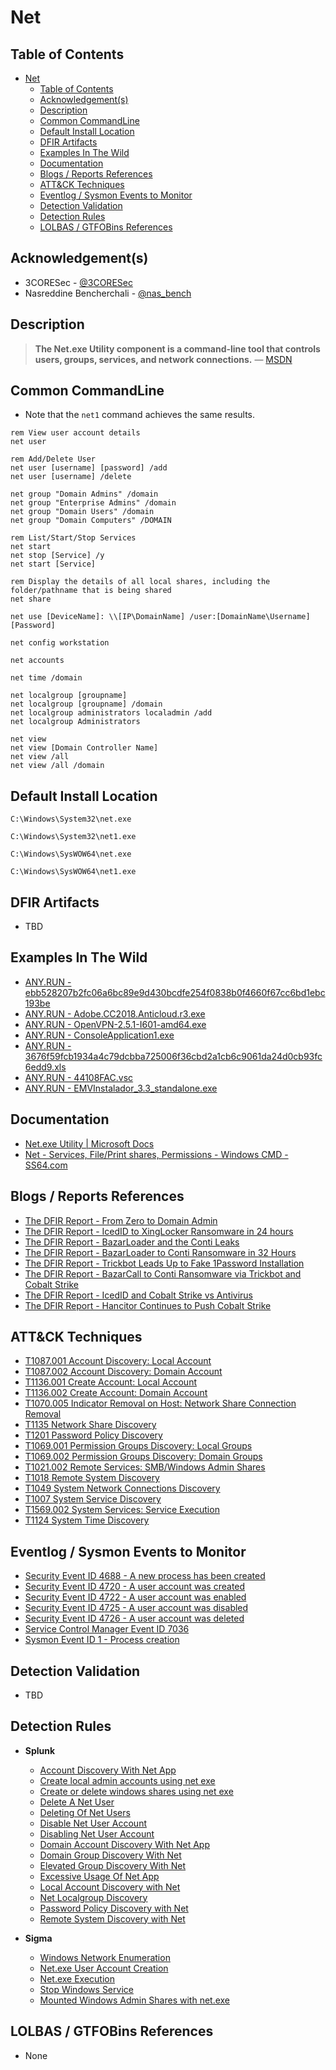# Net

## Table of Contents

- [Net](#net)
  - [Table of Contents](#table-of-contents)
  - [Acknowledgement(s)](#acknowledgements)
  - [Description](#description)
  - [Common CommandLine](#common-commandline)
  - [Default Install Location](#default-install-location)
  - [DFIR Artifacts](#dfir-artifacts)
  - [Examples In The Wild](#examples-in-the-wild)
  - [Documentation](#documentation)
  - [Blogs / Reports References](#blogs--reports-references)
  - [ATT&CK Techniques](#attck-techniques)
  - [Eventlog / Sysmon Events to Monitor](#eventlog--sysmon-events-to-monitor)
  - [Detection Validation](#detection-validation)
  - [Detection Rules](#detection-rules)
  - [LOLBAS / GTFOBins References](#lolbas--gtfobins-references)

## Acknowledgement(s)

- 3CORESec - [@3CORESec](https://twitter.com/3CORESec)
- Nasreddine Bencherchali - [@nas_bench](https://twitter.com/nas_bench)

## Description

> **The Net.exe Utility component is a command-line tool that controls users, groups, services, and network connections.** — [MSDN](https://docs.microsoft.com/en-us/previous-versions/windows/embedded/aa939914(v=winembedded.5)?redirectedfrom=MSDN)

## Common CommandLine

- Note that the ``net1`` command achieves the same results.

```batch
rem View user account details
net user

rem Add/Delete User
net user [username] [password] /add
net user [username] /delete

net group "Domain Admins" /domain
net group "Enterprise Admins" /domain
net group "Domain Users" /domain
net group "Domain Computers" /DOMAIN

rem List/Start/Stop Services
net start
net stop [Service] /y
net start [Service]

rem Display the details of all local shares, including the folder/pathname that is being shared
net share

net use [DeviceName]: \\[IP\DomainName] /user:[DomainName\Username] [Password]

net config workstation

net accounts

net time /domain

net localgroup [groupname]
net localgroup [groupname] /domain
net localgroup administrators localadmin /add 
net localgroup Administrators

net view
net view [Domain Controller Name]  
net view /all  
net view /all /domain  
```

## Default Install Location

```batch
C:\Windows\System32\net.exe

C:\Windows\System32\net1.exe

C:\Windows\SysWOW64\net.exe

C:\Windows\SysWOW64\net1.exe
```

## DFIR Artifacts

- TBD

## Examples In The Wild

- [ANY.RUN - ebb528207b2fc06a6bc89e9d430bcdfe254f0838b0f4660f67cc6bd1ebc193be](https://app.any.run/tasks/58efdddc-48e4-4d89-a90e-3f72d9c6ee5e/)
- [ANY.RUN - Adobe.CC2018.Anticloud.r3.exe](https://app.any.run/tasks/e9651056-1116-4264-b41d-f840e4491b8a/)
- [ANY.RUN - OpenVPN-2.5.1-I601-amd64.exe](https://app.any.run/tasks/c7952b1b-1793-4fe9-9f1a-98c301bdeff1/)
- [ANY.RUN - ConsoleApplication1.exe](https://app.any.run/tasks/a2ddc7e1-deae-47c5-8ebe-84487d5013b9/)
- [ANY.RUN - 3676f59fcb1934a4c79dcbba725006f36cbd2a1cb6c9061da24d0cb93fc6edd9.xls](https://app.any.run/tasks/29943e7b-aa5f-44bb-be53-dde7c12052df/)
- [ANY.RUN - 44108FAC.vsc](https://app.any.run/tasks/506eb1b9-db0d-4979-b507-a11d69928a89/)
- [ANY.RUN - EMVInstalador_3.3_standalone.exe](https://app.any.run/tasks/e517fc91-379d-4166-a4f1-6f9b1502877f/)

## Documentation

- [Net.exe Utility | Microsoft Docs](https://docs.microsoft.com/en-us/previous-versions/windows/embedded/aa939914(v=winembedded.5)?redirectedfrom=MSDN)
- [Net - Services, File/Print shares, Permissions - Windows CMD - SS64.com](https://ss64.com/nt/net.html)

## Blogs / Reports References

- [The DFIR Report  - From Zero to Domain Admin](https://thedfirreport.com/2021/11/01/from-zero-to-domain-admin/)
- [The DFIR Report  - IcedID to XingLocker Ransomware in 24 hours](https://thedfirreport.com/2021/10/18/icedid-to-xinglocker-ransomware-in-24-hours/)
- [The DFIR Report  - BazarLoader and the Conti Leaks](https://thedfirreport.com/2021/10/04/bazarloader-and-the-conti-leaks/)
- [The DFIR Report  - BazarLoader to Conti Ransomware in 32 Hours](https://thedfirreport.com/2021/09/13/bazarloader-to-conti-ransomware-in-32-hours/)
- [The DFIR Report  - Trickbot Leads Up to Fake 1Password Installation](https://thedfirreport.com/2021/08/16/trickbot-leads-up-to-fake-1password-installation/)
- [The DFIR Report  - BazarCall to Conti Ransomware via Trickbot and Cobalt Strike](https://thedfirreport.com/2021/08/01/bazarcall-to-conti-ransomware-via-trickbot-and-cobalt-strike/)
- [The DFIR Report  - IcedID and Cobalt Strike vs Antivirus](https://thedfirreport.com/2021/07/19/icedid-and-cobalt-strike-vs-antivirus/)
- [The DFIR Report  - Hancitor Continues to Push Cobalt Strike](https://thedfirreport.com/2021/06/28/hancitor-continues-to-push-cobalt-strike/)

## ATT&CK Techniques

- [T1087.001 Account Discovery: Local Account](https://attack.mitre.org/techniques/T1087/001/)
- [T1087.002 Account Discovery: Domain Account](https://attack.mitre.org/techniques/T1087/002/)
- [T1136.001 Create Account: Local Account](https://attack.mitre.org/techniques/T1136/001/)
- [T1136.002 Create Account: Domain Account](https://attack.mitre.org/techniques/T1136/002/)
- [T1070.005 Indicator Removal on Host: Network Share Connection Removal](https://attack.mitre.org/techniques/T1070/005/)
- [T1135 Network Share Discovery](https://attack.mitre.org/techniques/T1135/)
- [T1201 Password Policy Discovery](https://attack.mitre.org/techniques/T1201/)
- [T1069.001 Permission Groups Discovery: Local Groups](https://attack.mitre.org/techniques/T1069/001/)
- [T1069.002 Permission Groups Discovery: Domain Groups](https://attack.mitre.org/techniques/T1069/002/)
- [T1021.002 Remote Services: SMB/Windows Admin Shares](https://attack.mitre.org/techniques/T1021/002/)
- [T1018 Remote System Discovery](https://attack.mitre.org/techniques/T1018/)
- [T1049 System Network Connections Discovery](https://attack.mitre.org/techniques/T1049/)
- [T1007 System Service Discovery](https://attack.mitre.org/techniques/T1007/)
- [T1569.002 System Services: Service Execution](https://attack.mitre.org/techniques/T1569/002/)
- [T1124 System Time Discovery](https://attack.mitre.org/techniques/T1124/)

## Eventlog / Sysmon Events to Monitor

- [Security Event ID 4688 - A new process has been created](https://www.ultimatewindowssecurity.com/securitylog/encyclopedia/event.aspx?eventID=4688)
- [Security Event ID 4720 - A user account was created](https://www.ultimatewindowssecurity.com/securitylog/encyclopedia/event.aspx?eventID=4720)
- [Security Event ID 4722 - A user account was enabled](https://www.ultimatewindowssecurity.com/securitylog/encyclopedia/event.aspx?eventID=4722)
- [Security Event ID 4725 - A user account was disabled](https://www.ultimatewindowssecurity.com/securitylog/encyclopedia/event.aspx?eventID=4725)
- [Security Event ID 4726 - A user account was deleted](https://www.ultimatewindowssecurity.com/securitylog/encyclopedia/event.aspx?eventID=4726)
- [Service Control Manager Event ID 7036](https://docs.microsoft.com/en-us/previous-versions/windows/it-pro/windows-server-2008-R2-and-2008/cc756308(v=ws.10)?redirectedfrom=MSDN)
- [Sysmon Event ID 1 - Process creation](https://www.ultimatewindowssecurity.com/securitylog/encyclopedia/event.aspx?eventid=90001)

## Detection Validation

- TBD

## Detection Rules

- **Splunk**
  - [Account Discovery With Net App](https://research.splunk.com/endpoint/account_discovery_with_net_app/)
  - [Create local admin accounts using net exe](https://research.splunk.com/endpoint/create_local_admin_accounts_using_net_exe/)
  - [Create or delete windows shares using net exe](https://research.splunk.com/endpoint/create_or_delete_windows_shares_using_net_exe/)
  - [Delete A Net User](https://research.splunk.com/endpoint/delete_a_net_user/)
  - [Deleting Of Net Users](https://research.splunk.com/endpoint/deleting_of_net_users/)
  - [Disable Net User Account](https://research.splunk.com/endpoint/disable_net_user_account/)
  - [Disabling Net User Account](https://research.splunk.com/endpoint/disabling_net_user_account/)
  - [Domain Account Discovery With Net App](https://research.splunk.com/endpoint/domain_account_discovery_with_net_app/)
  - [Domain Group Discovery With Net](https://research.splunk.com/endpoint/domain_group_discovery_with_net/)
  - [Elevated Group Discovery With Net](https://research.splunk.com/endpoint/elevated_group_discovery_with_net/)
  - [Excessive Usage Of Net App](https://research.splunk.com/endpoint/excessive_usage_of_net_app/)
  - [Local Account Discovery with Net](https://research.splunk.com/endpoint/local_account_discovery_with_net/)
  - [Net Localgroup Discovery](https://research.splunk.com/endpoint/net_localgroup_discovery/)
  - [Password Policy Discovery with Net](https://research.splunk.com/endpoint/password_policy_discovery_with_net/)
  - [Remote System Discovery with Net](https://research.splunk.com/endpoint/remote_system_discovery_with_net/)

- **Sigma**
  - [Windows Network Enumeration](https://github.com/SigmaHQ/sigma/blob/master/rules/windows/process_creation/win_net_enum.yml)
  - [Net.exe User Account Creation](https://github.com/SigmaHQ/sigma/blob/master/rules/windows/process_creation/win_net_user_add.yml)
  - [Net.exe Execution](https://github.com/SigmaHQ/sigma/blob/master/rules/windows/process_creation/win_susp_net_execution.yml)
  - [Stop Windows Service](https://github.com/SigmaHQ/sigma/blob/master/rules/windows/process_creation/win_service_stop.yml)
  - [Mounted Windows Admin Shares with net.exe](https://github.com/SigmaHQ/sigma/blob/master/rules/windows/builtin/win_net_use_admin_share.yml)

## LOLBAS / GTFOBins References

- None
